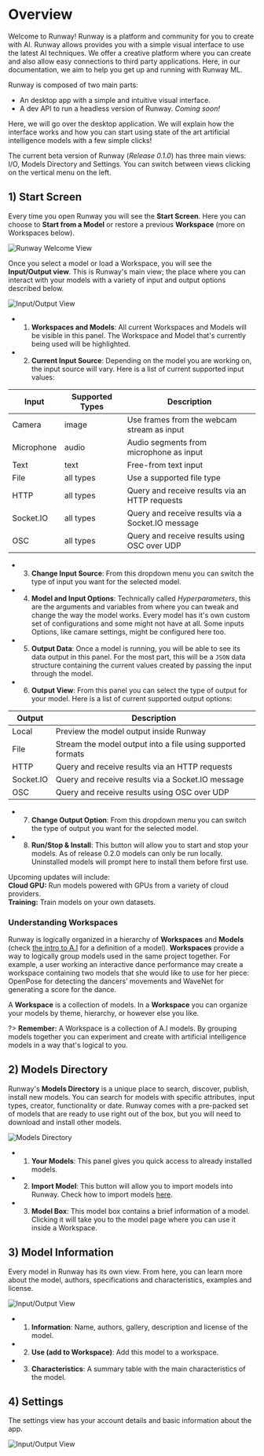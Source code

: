 # Overview

Welcome to Runway! Runway is a platform and community for you to create with AI. Runway allows provides you with a simple visual interface to use the latest AI techniques. We offer a creative platform where you can create and also allow easy connections to third party applications. Here, in our documentation, we aim to help you get up and running with Runway ML.

Runway is composed of two main parts:
- An desktop app with a simple and intuitive visual interface.
- A dev API to run a headless version of Runway. *Coming soon!*

Here, we will go over the desktop application. We will explain how the interface works and how you can start using state of the art artificial intelligence models with a few simple clicks!

The current beta version of Runway (*Release 0.1.0*) has three main views: I/O, Models Directory and Settings. You can switch between views clicking on the vertical menu on the left.

## 1) Start Screen

Every time you open Runway you will see the **Start Screen**. Here you can choose to **Start from a Model** or restore a previous **Workspace** (more on Workspaces below).

![Runway Welcome View](https://runway.nyc3.digitaloceanspaces.com/documentation/0.2.0/splash.jpg)

Once you select a model or load a Workspace, you will see the **Input/Output view**. This is Runway's main view; the place where you can interact with your models with a variety of input and output options described below.

![Input/Output View](https://runway.nyc3.digitaloceanspaces.com/documentation/0.2.0/io_annotated.jpg)

- 1) **Workspaces and Models**: All current Workspaces and Models will be visible in this panel. The Workspace and Model that's currently being used will be highlighted.
- 2) **Current Input Source**: Depending on the model you are working on, the input source will vary. Here is a list of current supported input values:

| Input      | Supported Types | Description                                       |
|------------|-----------------|---------------------------------------------------|
| Camera     | image           | Use frames from the webcam stream as input        |
| Microphone | audio           | Audio segments from microphone as input           |
| Text       | text            | Free-from text input                              |
| File       | all types       | Use a supported file type                         |
| HTTP       | all types       | Query and receive results via an HTTP requests    |
| Socket.IO  | all types       | Query and receive results via a Socket.IO message |
| OSC        | all types       | Query and receive results using OSC over UDP      |

- 3) **Change Input Source**: From this dropdown menu you can switch the type of input you want for the selected model.
- 4) **Model and Input Options**: Technically called *Hyperparameters*, this are the arguments and variables from where you can tweak and change the way the model works. Every model has it's own custom set of configurations and some might not have at all. Some inputs Options, like camare settings, might be configured here too.
- 5) **Output Data**: Once a model is running, you will be able to see its data output in this panel. For the most part, this will be a `JSON` data structure containing the current values created by passing the input through the model.
- 6) **Output View**: From this panel you can select the type of output for your model. Here is a list of current supported output options:

| Output     | Description                                       
|------------|---------------------------------------------------------------------|
| Local      | Preview the model output inside Runway                              |
| File       | Stream the model output into a file using supported formats         |
| HTTP       | Query and receive results via an HTTP requests                      |
| Socket.IO  | Query and receive results via a Socket.IO message                   |
| OSC        | Query and receive results using OSC over UDP                        |

- 7) **Change Output Option**: From this dropdown menu you can switch the type of output you want for the selected model.
- 8) **Run/Stop & Install**: This button will allow you to start and stop your models. As of release 0.2.0 models can only be run locally. Uninstalled models will prompt here to install them before first use.

<p class='note'>
  Upcoming updates will include: <br>
  <b>Cloud GPU:</b> Run models powered with GPUs from a variety of cloud providers. <br>
  <b>Training:</b> Train models on your own datasets.
</p>

### Understanding Workspaces

Runway is logically organized in a hierarchy of **Workspaces** and **Models** (check [the intro to A.I](getting-started/intro-to-ai.md) for a definition of a model). **Workspaces** provide a way to logically group models used in the same project together. For example, a user working an interactive dance performance may create a workspace containing two models that she would like to use for her piece: OpenPose for detecting the dancers’ movements and WaveNet for generating a score for the dance.

A **Workspace** is a collection of models. In a **Workspace** you can organize your models by theme, hierarchy, or however else you like.

?> **Remember:** A Workspace is a collection of A.I models. By grouping models together you can experiment and create with artificial intelligence models in a way that's logical to you.

## 2) Models Directory

Runway's **Models Directory** is a unique place to search, discover, publish, install new models. You can search for models with specific attributes, input types, creator, functionality or date. Runway comes with a pre-packed set of models that are ready to use right out of the box, but you will need to download and install other models.

![Models Directory](https://runway.nyc3.digitaloceanspaces.com/documentation/0.2.0/models_directory_annotated.jpg)

- 1) **Your Models**: This panel gives you quick access to already installed models.
- 2) **Import Model**: This button will allow you to import models into Runway. Check how to import models [here](how-to/importing.md).
- 3) **Model Box**: This model box contains a brief information of a model. Clicking it will take you to the model page where you can use it inside a Workspace.

## 3) Model Information

Every model in Runway has its own view. From here, you can learn more about the model, authors, specifications and characteristics, examples and license.

![Input/Output View](https://runway.nyc3.digitaloceanspaces.com/documentation/0.2.0/models_info_annotated.jpg)

- 1) **Information**: Name, authors, gallery, description and license of the model.
- 2) **Use (add to Workspace)**: Add this model to a workspace.
- 3) **Characteristics**: A summary table with the main characteristics of the model.

## 4) Settings

The settings view has your account details and basic information about the app.

![Input/Output View](https://runway.nyc3.cdn.digitaloceanspaces.com/documentation/settings_view.png)
